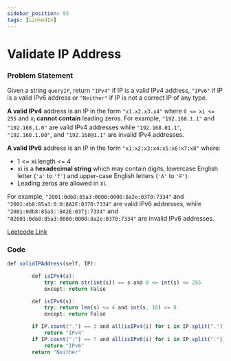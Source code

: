 ```yaml
---
sidebar_position: 93
tags: [LinkedIn]
---
```


# Validate IP Address

### Problem Statement

Given a string `queryIP`, return `"IPv4"` if IP is a valid IPv4 address, `"IPv6"` if IP is a valid IPv6 address or `"Neither"` if IP is not a correct IP of any type.

**A valid IPv4** address is an IP in the form `"x1.x2.x3.x4"` where `0 <= xi <= 255` and x<sub>i</sub> **cannot contain** leading zeros. For example, `"192.168.1.1"` and `"192.168.1.0"` are valid IPv4 addresses while `"192.168.01.1"`, `"192.168.1.00"`, and `"192.168@1.1"` are invalid IPv4 addresses.

**A valid IPv6** address is an IP in the form `"x1:x2:x3:x4:x5:x6:x7:x8"` where:

- 1 <= xi.length <= 4
- xi is a **hexadecimal string** which may contain digits, lowercase English letter (`'a'` to `'f'`) and upper-case English letters (`'A'` to `'F'`).
- Leading zeros are allowed in xi.

For example, `"2001:0db8:85a3:0000:0000:8a2e:0370:7334"` and `"2001:db8:85a3:0:0:8A2E:0370:7334"` are valid IPv6 addresses, while `"2001:0db8:85a3::8A2E:037j:7334"` and `"02001:0db8:85a3:0000:0000:8a2e:0370:7334"` are invalid IPv6 addresses.

[Leetcode Link](https://leetcode.com/problems/validate-ip-address/)

### Code

```jsx title="Python"
def validIPAddress(self, IP):

        def isIPv4(s):
            try: return str(int(s)) == s and 0 <= int(s) <= 255
            except: return False

        def isIPv6(s):
            try: return len(s) <= 4 and int(s, 16) >= 0
            except: return False

        if IP.count(".") == 3 and all(isIPv4(i) for i in IP.split(".")):
            return "IPv4"
        if IP.count(":") == 7 and all(isIPv6(i) for i in IP.split(":")):
            return "IPv6"
        return "Neither"
```
